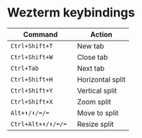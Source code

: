 # Wezterm keybindings

Command                 | Action
-----                   |-----
`Ctrl+Shift+T`          | New tab
`Ctrl+Shift+W`          | Close tab
`Ctrl+Tab`              | Next tab
`Ctrl+Shift+H`          | Horizontal split
`Ctrl+Shift+Y`          | Vertical split
`Ctrl+Shift+X`          | Zoom split
`Alt+⬆️/⬇️/⬅️/➡️ `          | Move to split
`Ctrl+Alt+⬆️/⬇️/⬅️/➡️ `     | Resize split
